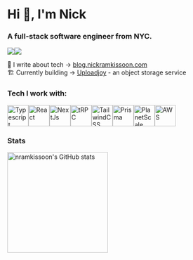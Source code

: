 <h1 align="left">Hi 👋, I'm Nick</h1>
<h3 align="left">A full-stack software engineer from NYC.</h3>

<a href="https://www.twitter.com/nickramki" target="_blank" rel="noreferrer"><img
                  src="https://img.shields.io/twitter/follow/nickramki?logo=twitter&style=for-the-badge&color=0891b2&labelColor=1c1917"
                /></a><a href="https://www.github.com/nramkissoon" target="_blank" rel="noreferrer"><img
                  src="https://img.shields.io/github/followers/nramkissoon?logo=github&style=for-the-badge&color=0891b2&labelColor=1c1917" /></a>

📰 I write about tech -> <a href="https://blog.nickramkissoon.com" target="_blank">blog.nickramkissoon.com</a>
<br />
🏗️ Currently building -> <a href="https://uploadjoy.com" target="_blank">Uploadjoy</a> - an object storage service

<h3 align="left">Tech I work with:</h3>
  <div style="display: flex;">
  <a href="https://www.typescriptlang.org"><img src="https://raw.githubusercontent.com/danielcranney/readme-generator/main/public/icons/skills/typescript-colored.svg" width="48" height="48" alt="Typescript" /></a>
  <a href="https://www.reactjs.org"><img src="https://raw.githubusercontent.com/danielcranney/readme-generator/main/public/icons/skills/react-colored.svg" width="48" height="48" alt="React" /></a>
  <a href="https://www.nextjs.org"><img src="https://raw.githubusercontent.com/danielcranney/readme-generator/main/public/icons/skills/nextjs-colored-dark.svg" width="48" height="48" alt="NextJs" /></a>
  <a href="https://trpc.io"><img src="https://avatars.githubusercontent.com/u/78011399?s=200&v=4" width="48" height="48" alt="tRPC"/></a>
  <a href="https://www.tailwindcss.com"><img src="https://raw.githubusercontent.com/danielcranney/readme-generator/main/public/icons/skills/tailwindcss-colored.svg" width="48" height="48" alt="TailwindCSS" /></a>
  <a href="https://prisma.io"><img src="https://avatars.githubusercontent.com/u/17219288?s=200&v=4" width="48" height="48" alt="Prisma" /></a>
  <a href="https://planetscale.com"><img src="https://avatars.githubusercontent.com/u/35612527?s=200&v=4" width="48" height="48" alt="PlanetScale" /></a>
  <a href="https://aws.amazon.com"> <img src="https://avatars.githubusercontent.com/u/2232217?s=200&v=4" width="48" height="48" alt="AWS" /></a>
</div>

### Stats

<div style="display: flex;"> 
  <img src="https://github-readme-stats.vercel.app/api?username=nramkissoon&show_icons=true&hide=&count_private=true&title_color=0891b2&text_color=e4e4e7&icon_color=0891b2&bg_color=3f3f46&hide_border=true&show_icons=true" alt="nramkissoon's GitHub stats" height="229" />
</div>
